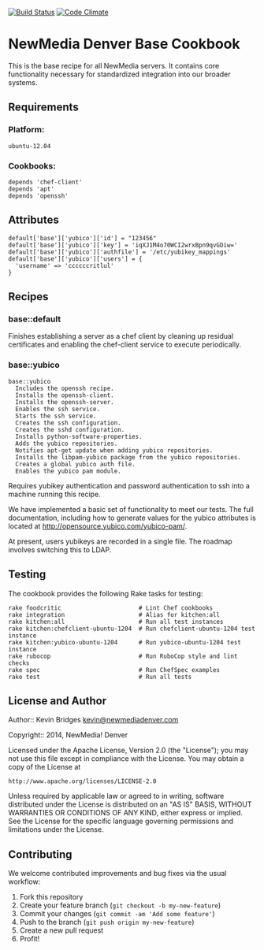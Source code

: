 [![Build Status](https://magnum.travis-ci.com/newmediadenver/nmd-base.svg?token=xqpRxzbZzgHp6Va3MXGL&branch=0.0.1)](https://magnum.travis-ci.com/newmediadenver/nmd-base) [![Code Climate](https://codeclimate.com/repos/53333b9b6956805631002d65/badges/c5e6a3c5d7b1aeb78992/gpa.png)](https://codeclimate.com/repos/53333b9b6956805631002d65/feed)

NewMedia Denver Base Cookbook
=================

This is the base recipe for all NewMedia servers. It contains core functionality
necessary for standardized integration into our broader systems.

Requirements
------------

### Platform:

`ubuntu-12.04`

### Cookbooks:

```
depends 'chef-client'
depends 'apt'
depends 'openssh'
```


Attributes
----------
```
default['base']['yubico']['id'] = "123456"
default['base']['yubico']['key'] = 'iqXJ1M4o70WCI2wrxBpn9qvGDiw='
default['base']['yubico']['authfile'] = '/etc/yubikey_mappings'
default['base']['yubico']['users'] = {
  'username' => 'ccccccritlul'
}
```
Recipes
-------

### base::default

Finishes establishing a server as a chef client by cleaning up residual
certificates and enabling the chef-client service to execute periodically.

### base::yubico

````
base::yubico
  Includes the openssh recipe.
  Installs the openssh-client.
  Installs the openssh-server.
  Enables the ssh service.
  Starts the ssh service.
  Creates the ssh configuration.
  Creates the sshd configuration.
  Installs python-software-properties.
  Adds the yubico repositories.
  Notifies apt-get update when adding yubico repositories.
  Installs the libpam-yubico package from the yubico repositories.
  Creates a global yubico auth file.
  Enables the yubico pam module.
````

Requires yubikey authentication and password authentication to ssh into a
machine running this recipe.

We have implemented a basic set of functionality to meet our tests. The full
documentation, including how to generate values for the yubico attributes is
located at http://opensource.yubico.com/yubico-pam/.

At present, users yubikeys are recorded in a single file. The roadmap involves
switching this to LDAP.

Testing
-------

The cookbook provides the following Rake tasks for testing:

```
rake foodcritic                      # Lint Chef cookbooks
rake integration                     # Alias for kitchen:all
rake kitchen:all                     # Run all test instances
rake kitchen:chefclient-ubuntu-1204  # Run chefclient-ubuntu-1204 test instance
rake kitchen:yubico-ubuntu-1204      # Run yubico-ubuntu-1204 test instance
rake rubocop                         # Run RuboCop style and lint checks
rake spec                            # Run ChefSpec examples
rake test                            # Run all tests
```

License and Author
------------------

Author:: Kevin Bridges kevin@newmediadenver.com

Copyright:: 2014, NewMedia! Denver

Licensed under the Apache License, Version 2.0 (the "License");
you may not use this file except in compliance with the License.
You may obtain a copy of the License at

    http://www.apache.org/licenses/LICENSE-2.0

Unless required by applicable law or agreed to in writing, software
distributed under the License is distributed on an "AS IS" BASIS,
WITHOUT WARRANTIES OR CONDITIONS OF ANY KIND, either express or implied.
See the License for the specific language governing permissions and
limitations under the License.

Contributing
------------

We welcome contributed improvements and bug fixes via the usual workflow:

1. Fork this repository
2. Create your feature branch (`git checkout -b my-new-feature`)
3. Commit your changes (`git commit -am 'Add some feature'`)
4. Push to the branch (`git push origin my-new-feature`)
5. Create a new pull request
6. Profit!
